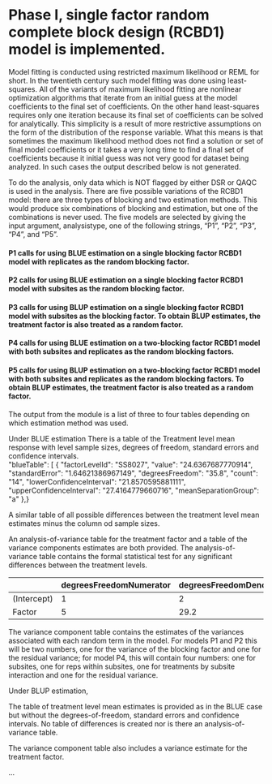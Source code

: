 # Phase I, single factor random complete block design (RCBD1) model is implemented.

Model fitting is conducted using restricted maximum likelihood or REML for short.  In the twentieth century such model fitting was done using least-squares.  All of the variants of maximum likelihood fitting are nonlinear optimization algorithms that iterate from an initial guess at the model coefficients to the final set of coefficients.  On the other hand least-squares requires only one iteration because its final set of coefficients can be solved for analytically.  This simplicity is a result of more restrictive assumptions on the form of the distribution of the response variable.  What this means is that sometimes the maximum likelihood method does not find a solution or set of final model coefficients or it takes a very long time to find a final set of coefficients because it initial guess was not very good for dataset being analyzed.  In such cases the output described below is not generated.

To do the analysis, only data which is NOT flagged by either DSR or QAQC is used in the analysis.  There are five possible variations of the RCBD1 model: there are three types of blocking and two estimation methods.  This would produce six combinations of blocking and estimation, but one of the combinations is never used. The five models are selected by giving the input argument, analysistype, one of the following strings, “P1”, “P2”, “P3”, “P4”, and “P5”.

#### P1 calls for using BLUE estimation on a single blocking factor RCBD1 model with replicates as the random blocking factor.
#### P2 calls for using BLUE estimation on a single blocking factor RCBD1 model with subsites as the random blocking factor.
#### P3 calls for using BLUP estimation on a single blocking factor RCBD1 model with subsites as the blocking factor. To obtain BLUP estimates, the treatment factor is also treated as a random factor.
#### P4 calls for using BLUE estimation on a two-blocking factor RCBD1 model with both subsites and replicates as the random blocking factors.
#### P5 calls for using BLUP estimation on a two-blocking factor RCBD1 model with both subsites and replicates as the random blocking factors. To obtain BLUP estimates, the treatment factor is also treated as a random factor.

The output from the module is a list of three to four tables depending on which estimation method was used.

Under BLUE estimation 
There is a table of the Treatment level mean response with level sample sizes, degrees of freedom, standard errors and confidence intervals.  
    "blueTable": [
    {
      "factorLevelId": "SS8027",
      "value": "24.6367687770914",
      "standardError": "1.64621386967149",
      "degreesFreedom": "35.8",
      "count": "14",
      "lowerConfidenceInterval": "21.8570595881111",
      "upperConfidenceInterval": "27.4164779660716",
      "meanSeparationGroup": "a"
    },}
    

A similar table of all possible differences between the treatment level mean estimates minus the column od sample sizes.  

An analysis-of-variance table for the treatment factor and a table of the variance components estimates are both provided.  The analysis-of-variance table contains the formal statistical test for any significant differences between the treatment levels.

|	     | degreesFreedomNumerator | degreesFreedomDenominator | ssIncremental | ssConditional | margin | probability |
| ---------- | ----------------------- | ------------------------- | ------------- | ------------- | ------ | ------------ |
|(Intercept) |	1 | 	2 |	125.2 |	125.2	 |	0.008090887 |
|Factor	     | 5	 | 29.2 |	0.4101 |	0.4101 |	A	| 0.837816962 |



The variance component table contains the estimates of the variances associated with each random term in the model.  For models P1 and P2 this will be two numbers, one for the variance of the blocking factor and one for the residual variance; for model P4, this will contain four numbers: one for subsites, one for reps within subsites, one for treatments by subsite interaction and one for the residual variance.

Under BLUP estimation, 

The table of treatment level mean estimates is provided as in the BLUE case but without the degrees-of-freedom, standard errors and confidence intervals.  No table of differences is created nor is there an analysis-of-variance table.  

The variance component table also includes a variance estimate for the treatment factor.


...
